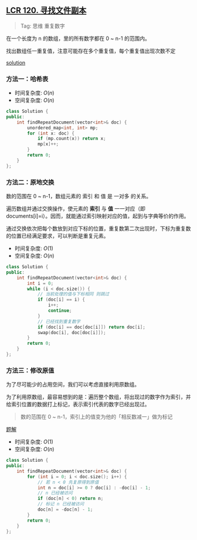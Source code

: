 ## [LCR 120. 寻找文件副本](https://leetcode.cn/problems/shu-zu-zhong-zhong-fu-de-shu-zi-lcof/description/)

> Tag: 思维 重复数字

在一个长度为 n 的数组，里的所有数字都在 0 ~ n-1 的范围内。

找出数组任一重复值，注意可能存在多个重复值，每个重复值出现次数不定

[solution](https://leetcode.cn/problems/shu-zu-zhong-zhong-fu-de-shu-zi-lcof/solutions/96623/mian-shi-ti-03-shu-zu-zhong-zhong-fu-de-shu-zi-yua/)

### 方法一：哈希表
* 时间复杂度: ${O(n)}$
* 空间复杂度: ${O(n)}$
```cpp
class Solution {
public:
    int findRepeatDocument(vector<int>& doc) {
        unordered_map<int, int> mp;
        for (int x: doc) {
            if (mp.count(x)) return x;
            mp[x]++;
        }
        return 0;
    }
};
```

### 方法二：原地交换

数的范围在 0 ~ n-1，数组元素的 索引 和 值 是 一对多 的关系。

遍历数组并通过交换操作，使元素的 **索引** 与 **值** 一一对应（即 documents[i]=i）。因而，就能通过索引映射对应的值，起到与字典等价的作用。

通过交换依次把每个数放到对应下标的位置，重复数第二次出现时，下标为重复数的位置已经满足要求，可以判断是重复元素。

* 时间复杂度: ${O(1)}$
* 空间复杂度: ${O(n)}$
```cpp
class Solution {
public:
    int findRepeatDocument(vector<int>& doc) {
        int i = 0;
        while (i < doc.size()) {
            // 当前处理的值与下标相同 则跳过
            if (doc[i] == i) {
                i++;
                continue;
            }
            // 已经找到重复数字
            if (doc[i] == doc[doc[i]]) return doc[i];
            swap(doc[i], doc[doc[i]]);
        }
        return 0;
    }
};
```

### 方法三：修改原值

为了尽可能少的占用空间，我们可以考虑直接利用原数组。

为了利用原数组，最容易想到的是：遍历整个数组，将出现过的数字作为索引，并给索引位置的数据打上标记，表示索引代表的数字已经出现过。

> 数的范围在 0 ~ n-1，索引上的值变为他的「相反数减一」做为标记

[题解](https://leetcode.cn/problems/shu-zu-zhong-zhong-fu-de-shu-zi-lcof/)

* 时间复杂度: ${O(1)}$
* 空间复杂度: ${O(n)}$

```cpp
class Solution {
public:
    int findRepeatDocument(vector<int>& doc) {
        for (int i = 0; i < doc.size(); i++) {
            // 若 n < 0 先复原得到原值
            int n = doc[i] >= 0 ? doc[i] : -doc[i] - 1;
            // n 已经被访问
            if (doc[n] < 0) return n;
            // 标记 n 已经被访问
            doc[n] = -doc[n] - 1;
        }
        return 0;
    }
};
```